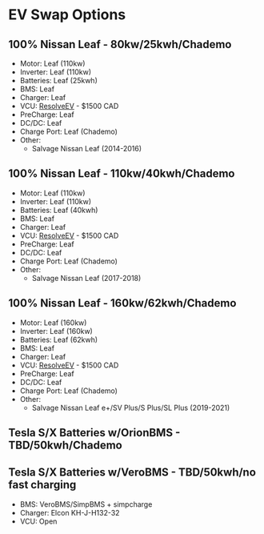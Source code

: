 # EV Swap Options

## 100% Nissan Leaf - 80kw/25kwh/Chademo
- Motor: Leaf (110kw)
- Inverter: Leaf (110kw)
- Batteries: Leaf (25kwh)
- BMS: Leaf
- Charger: Leaf
- VCU: [ResolveEV](https://www.resolve-ev.com/shop/p/resolve-controller) - $1500 CAD
- PreCharge: Leaf
- DC/DC: Leaf
- Charge Port: Leaf (Chademo)
- Other:
  - Salvage Nissan Leaf (2014-2016)


## 100% Nissan Leaf - 110kw/40kwh/Chademo
- Motor: Leaf (110kw)
- Inverter: Leaf (110kw)
- Batteries: Leaf (40kwh)
- BMS: Leaf
- Charger: Leaf
- VCU: [ResolveEV](https://www.resolve-ev.com/shop/p/resolve-controller) - $1500 CAD
- PreCharge: Leaf
- DC/DC: Leaf
- Charge Port: Leaf (Chademo)
- Other:
  - Salvage Nissan Leaf (2017-2018)


## 100% Nissan Leaf - 160kw/62kwh/Chademo
- Motor: Leaf (160kw)
- Inverter: Leaf (160kw)
- Batteries: Leaf (62kwh)
- BMS: Leaf
- Charger: Leaf
- VCU: [ResolveEV](https://www.resolve-ev.com/shop/p/resolve-controller) - $1500 CAD
- PreCharge: Leaf
- DC/DC: Leaf
- Charge Port: Leaf (Chademo)
- Other:
  - Salvage Nissan Leaf e+/SV Plus/S Plus/SL Plus (2019-2021)







## Tesla S/X Batteries w/OrionBMS - TBD/50kwh/Chademo




## Tesla S/X Batteries w/VeroBMS - TBD/50kwh/no fast charging
- BMS: VeroBMS/SimpBMS + simpcharge
- Charger: Elcon KH-J-H132-32
- VCU: Open 
